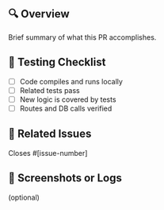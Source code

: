 ## 🔍 Overview
Brief summary of what this PR accomplishes.

## 🧪 Testing Checklist
- [ ] Code compiles and runs locally
- [ ] Related tests pass
- [ ] New logic is covered by tests
- [ ] Routes and DB calls verified

## 📝 Related Issues
Closes #[issue-number]

## 📸 Screenshots or Logs
(optional)